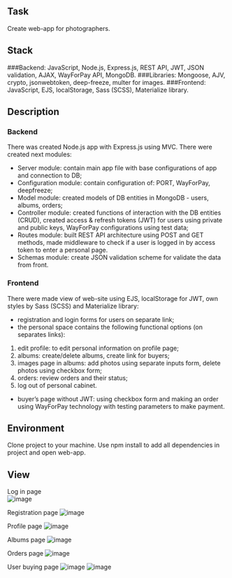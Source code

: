 ## Task
Create web-app for photographers.

## Stack
###Backend:
JavaScript, Node.js, Express.js, REST API, JWT, JSON validation, AJAX, WayForPay API, MongoDB.
###Libraries:
Mongoose, AJV, crypto, jsonwebtoken, deep-freeze, multer for images.
###Frontend:
JavaScript, EJS, localStorage, Sass (SCSS), Materialize library.


## Description
### Backend
There was created Node.js app with Express.js using MVC. There were created next modules:
-	Server module: contain main app file with base configurations of app and connection to DB;
-	Configuration module: contain configuration of: PORT, WayForPay, deepfreeze;
-	Model module: created models of DB entities in MongoDB - users, albums, orders;
-	Controller module: created functions of interaction with the DB entities (CRUD), created access & refresh tokens (JWT) for users using private and public keys, WayForPay configurations using test data;
-	Routes module: built REST API architecture using POST and GET methods, made middleware to check if a user is logged in by access token to enter a personal page.
-	Schemas module: create JSON validation scheme for validate the data from front.
	
### Frontend
There were made view of web-site using EJS, localStorage for JWT, own styles by Sass (SCSS) and Materialize library:
-	registration and login forms for users on separate link;
-	the personal space contains the following functional options (on separates links):
1) edit profile: to edit personal information on profile page;
2) albums: create/delete albums, create link for buyers;
3) images page in albums: add photos using separate inputs form, delete photos using checkbox form;
4) orders: review orders and their status;
5) log out of personal cabinet.
-	buyer’s page without JWT: using checkbox form and making an order using WayForPay technology with testing parameters to make payment.

## Environment
Clone project to your machine. Use npm install to add all dependencies in project and open web-app.

## View
Log in page	 
![image](https://user-images.githubusercontent.com/46706194/146981954-391924c0-5d58-4ee4-a7fd-d5bcbdd11c98.png)

Registration page 
![image](https://user-images.githubusercontent.com/46706194/146981971-6330a31d-4d1c-4cca-9e35-15a8b054f147.png)

Profile page
![image](https://user-images.githubusercontent.com/46706194/146981991-2c01ef9c-686d-488f-ab44-139b9ab4e599.png)

Albums page
![image](https://user-images.githubusercontent.com/46706194/146982020-d1b36435-c860-48b6-bc2c-3d1393914d86.png)

Orders page
![image](https://user-images.githubusercontent.com/46706194/146982041-1dcd7695-e45d-4caa-823d-1a2c369fc945.png)

User buying page
![image](https://user-images.githubusercontent.com/46706194/146982066-520555be-b83b-4491-acfc-7bc1916582a9.png)
![image](https://user-images.githubusercontent.com/46706194/146982073-c76a10bf-7f79-4d66-beeb-864c64135f5e.png)

